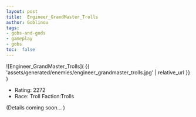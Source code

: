 ```yaml
---
layout: post
title:  Engineer_GrandMaster_Trolls
author: Goblinou
tags:
- gobs-and-gods
- gameplay
- gobs
toc:  false
---
```


![Engineer_GrandMaster_Trolls]( {{ 'assets/generated/enemies/engineer_grandmaster_trolls.jpg' | relative_url }} )
- Rating: 2272
- Race: Troll  Faction:Trolls

(Details coming soon... )